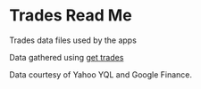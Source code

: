 
Trades Read Me
===

Trades data files used by the apps

Data gathered using [get trades]( https://jaanga/sp500/trades-get/ )

Data courtesy of Yahoo YQL and Google Finance.
